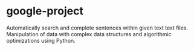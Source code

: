 # google-project
Automatically search and complete sentences within given text text files. Manipulation of data with complex data structures and algorithmic optimizations using Python.
